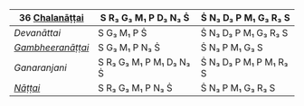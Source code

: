 | **36 [Chalanāṭṭai](https://en.wikipedia.org/wiki/Chalanata "Chalanata")**      | S R₃ G₃ M₁ P D₃ N₃ Ṡ    | Ṡ N₃ D₃ P M₁ G₃ R₃ S   |
| ------------------------------------------------------------------------------ | ----------------------- | ---------------------- |
| _Devanāttai_                                                                   | S G₃ M₁ P Ṡ             | Ṡ N₃ D₃ P M₁ G₃ R₃ S   |
| _[Gambheeranāṭṭai](https://en.wikipedia.org/wiki/Gambhiranata "Gambhiranata")_ | S G₃ M₁ P N₃ Ṡ          | Ṡ N₃ P M₁ G₃ S         |
| _Ganaranjani_                                                                  | S R₃ G₃ M₁ P M₁ D₃ N₃ Ṡ | Ṡ N₃ D₃ P M₁ P M₁ R₃ S |
| _[Nāṭṭai](https://en.wikipedia.org/wiki/Nata_(raga) "Nata (raga)")_            | S R₃ G₃ M₁ P N₃ Ṡ       | Ṡ N₃ P M₁ G₃ R₃ S      |